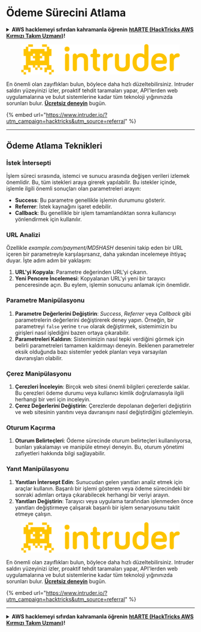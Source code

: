 # Ödeme Sürecini Atlama

<details>

<summary><strong>AWS hacklemeyi sıfırdan kahramanla öğrenin</strong> <a href="https://training.hacktricks.xyz/courses/arte"><strong>htARTE (HackTricks AWS Kırmızı Takım Uzmanı)</strong></a><strong>!</strong></summary>

HackTricks'i desteklemenin diğer yolları:

* Şirketinizi HackTricks'te **reklamını görmek** veya HackTricks'i **PDF olarak indirmek** için [**ABONELİK PLANLARINI**](https://github.com/sponsors/carlospolop) kontrol edin!
* [**Resmi PEASS & HackTricks ürünlerini**](https://peass.creator-spring.com) edinin
* Özel [**NFT'lerden**](https://opensea.io/collection/the-peass-family) oluşan koleksiyonumuz olan [**The PEASS Family**](https://opensea.io/collection/the-peass-family)'yi keşfedin
* 💬 [**Discord grubuna**](https://discord.gg/hRep4RUj7f) veya [**telegram grubuna**](https://t.me/peass) **katılın** veya **Twitter** 🐦 [**@carlospolopm**](https://twitter.com/hacktricks_live)'u **takip edin**.
* **Hacking hilelerinizi** [**HackTricks**](https://github.com/carlospolop/hacktricks) ve [**HackTricks Cloud**](https://github.com/carlospolop/hacktricks-cloud) github depolarına **PR göndererek paylaşın**.

</details>

<figure><img src="/.gitbook/assets/image (675).png" alt=""><figcaption></figcaption></figure>

En önemli olan zayıflıkları bulun, böylece daha hızlı düzeltebilirsiniz. Intruder saldırı yüzeyinizi izler, proaktif tehdit taramaları yapar, API'lerden web uygulamalarına ve bulut sistemlerine kadar tüm teknoloji yığınınızda sorunları bulur. [**Ücretsiz deneyin**](https://www.intruder.io/?utm\_source=referral\&utm\_campaign=hacktricks) bugün.

{% embed url="https://www.intruder.io/?utm_campaign=hacktricks&utm_source=referral" %}

***

## Ödeme Atlama Teknikleri

### İstek İntersepti
İşlem süreci sırasında, istemci ve sunucu arasında değişen verileri izlemek önemlidir. Bu, tüm istekleri araya girerek yapılabilir. Bu istekler içinde, işlemle ilgili önemli sonuçları olan parametreleri arayın:

- **Success**: Bu parametre genellikle işlemin durumunu gösterir.
- **Referrer**: İstek kaynağını işaret edebilir.
- **Callback**: Bu genellikle bir işlem tamamlandıktan sonra kullanıcıyı yönlendirmek için kullanılır.

### URL Analizi
Özellikle _example.com/payment/MD5HASH_ desenini takip eden bir URL içeren bir parametreyle karşılaşırsanız, daha yakından incelemeye ihtiyaç duyar. İşte adım adım bir yaklaşım:

1. **URL'yi Kopyala**: Parametre değerinden URL'yi çıkarın.
2. **Yeni Pencere İncelemesi**: Kopyalanan URL'yi yeni bir tarayıcı penceresinde açın. Bu eylem, işlemin sonucunu anlamak için önemlidir.

### Parametre Manipülasyonu
1. **Parametre Değerlerini Değiştirin**: _Success_, _Referrer_ veya _Callback_ gibi parametrelerin değerlerini değiştirerek deney yapın. Örneğin, bir parametreyi `false` yerine `true` olarak değiştirmek, sistemimizin bu girişleri nasıl işlediğini bazen ortaya çıkarabilir.
2. **Parametreleri Kaldırın**: Sistemimizin nasıl tepki verdiğini görmek için belirli parametreleri tamamen kaldırmayı deneyin. Beklenen parametreler eksik olduğunda bazı sistemler yedek planları veya varsayılan davranışları olabilir.

### Çerez Manipülasyonu
1. **Çerezleri İnceleyin**: Birçok web sitesi önemli bilgileri çerezlerde saklar. Bu çerezleri ödeme durumu veya kullanıcı kimlik doğrulamasıyla ilgili herhangi bir veri için inceleyin.
2. **Çerez Değerlerini Değiştirin**: Çerezlerde depolanan değerleri değiştirin ve web sitesinin yanıtını veya davranışını nasıl değiştirdiğini gözlemleyin.

### Oturum Kaçırma
1. **Oturum Belirteçleri**: Ödeme sürecinde oturum belirteçleri kullanılıyorsa, bunları yakalamayı ve manipüle etmeyi deneyin. Bu, oturum yönetimi zafiyetleri hakkında bilgi sağlayabilir.

### Yanıt Manipülasyonu
1. **Yanıtları İntersept Edin**: Sunucudan gelen yanıtları analiz etmek için araçlar kullanın. Başarılı bir işlemi gösteren veya ödeme sürecindeki bir sonraki adımları ortaya çıkarabilecek herhangi bir veriyi arayın.
2. **Yanıtları Değiştirin**: Tarayıcı veya uygulama tarafından işlenmeden önce yanıtları değiştirmeye çalışarak başarılı bir işlem senaryosunu taklit etmeye çalışın.


<figure><img src="/.gitbook/assets/image (675).png" alt=""><figcaption></figcaption></figure>

En önemli olan zayıflıkları bulun, böylece daha hızlı düzeltebilirsiniz. Intruder saldırı yüzeyinizi izler, proaktif tehdit taramaları yapar, API'lerden web uygulamalarına ve bulut sistemlerine kadar tüm teknoloji yığınınızda sorunları bulur. [**Ücretsiz deneyin**](https://www.intruder.io/?utm\_source=referral\&utm\_campaign=hacktricks) bugün.

{% embed url="https://www.intruder.io/?utm_campaign=hacktricks&utm_source=referral" %}

***

<details>

<summary><strong>AWS hacklemeyi sıfırdan kahramanla öğrenin</strong> <a href="https://training.hacktricks.xyz/courses/arte"><strong>htARTE (HackTricks AWS Kırmızı Takım Uzmanı)</strong></a><strong>!</strong></summary>

HackTricks'i desteklemenin diğer yolları:

* Şirketinizi HackTricks'te **reklamını görmek** veya HackTricks'i **PDF olarak indirmek** için [**ABONELİK PLANLARINI**](https://github.com/sponsors/carlospolop) kontrol edin!
* [**Resmi PEASS & HackTricks ürünlerini**](https://peass.creator-spring.com) edinin
* Özel [**NFT'lerden**](https://opensea.io/collection/the-peass-family) oluşan koleksiyonumuz olan [**The PEASS Family**](https://opensea.io/collection/the-peass-family)'yi keşfedin
* 💬 [**Discord grubuna**](https://discord.gg/hRep4RUj7f) veya [**telegram grubuna**](https://t.me/peass) **katılın** veya **Twitter** 🐦 [**@carlospolopm**](https://twitter.com/hacktricks_live)'u **takip edin**.
* **Hacking hilelerinizi** [**HackTricks**](https://github.com/carlospolop/hacktricks) ve [**HackTricks Cloud**](https://github.com/carlospolop/hacktricks-cloud) github depolarına **PR göndererek paylaşın**.

</details>
